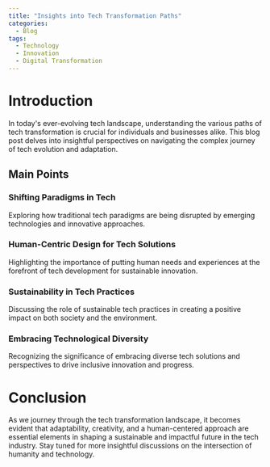 ```yaml
---
title: "Insights into Tech Transformation Paths"
categories:
  - Blog
tags:
  - Technology
  - Innovation
  - Digital Transformation
---
```


# Introduction
In today's ever-evolving tech landscape, understanding the various paths of tech transformation is crucial for individuals and businesses alike. This blog post delves into insightful perspectives on navigating the complex journey of tech evolution and adaptation.

## Main Points
### Shifting Paradigms in Tech
Exploring how traditional tech paradigms are being disrupted by emerging technologies and innovative approaches.

### Human-Centric Design for Tech Solutions
Highlighting the importance of putting human needs and experiences at the forefront of tech development for sustainable innovation.

### Sustainability in Tech Practices
Discussing the role of sustainable tech practices in creating a positive impact on both society and the environment.

### Embracing Technological Diversity
Recognizing the significance of embracing diverse tech solutions and perspectives to drive inclusive innovation and progress.

# Conclusion
As we journey through the tech transformation landscape, it becomes evident that adaptability, creativity, and a human-centered approach are essential elements in shaping a sustainable and impactful future in the tech industry. Stay tuned for more insightful discussions on the intersection of humanity and technology.